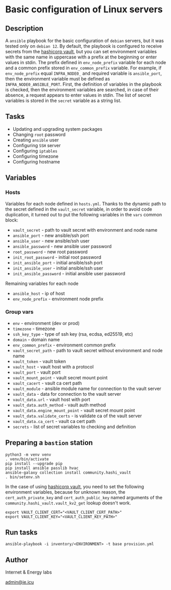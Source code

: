 # Basic configuration of Linux servers

## Description

A `ansible` playbook for the basic configuration of `debian` servers, but it was tested only on `debian 12`. By default,
the playbook is configured to receive secrets from the [hashicorp vault](https://developer.hashicorp.com/vault/docs), 
but you can set environment variables with the same name in uppercase with a prefix at the beginning or enter values in 
stdin. The prefix defined in `env_node_prefix` variable for each node and a common prefix stored in `env_common_prefix` 
variable. For example, if `env_node_prefix` equal `INFRA_NODE0_` and required variable is `ansible_port`, then the 
environment variable must be defined as `INFRA_NODE0_ANSIBLE_PORT`. First, the definition of variables in the playbook 
is checked, then the environment variables are searched, in case of their absence, a request appears to enter values in 
stdin. The list of secret variables is stored in the `secret` variable as a string list.

## Tasks

* Updating and upgrading system packages
* Changing `root` password
* Creating `ansible` user
* Configuring `SSH` server
* Configuring `iptables`
* Configuring timezone
* Configuring hostname

## Variables

### Hosts

Variables for each node defined in `hosts.yml`. Thanks to the dynamic path to the secret defined in the `vault_secret` 
variable, in order to avoid code duplication, it turned out to put the following variables in the `vars` common block:

* `vault_secret` - path to vault secret with environment and node name
* `ansible_port` - new ansible/ssh port
* `ansible_user` - new ansible/ssh user
* `ansible_password` - new ansible user password
* `root_password` - new root password
* `init_root_password` - initial root password
* `init_ansible_port` - initial ansible/ssh port
* `init_ansible_user` - initial ansible/ssh user
* `init_ansible_password` - initial ansible user password

Remaining variables for each node

* `ansible_host` - ip of host
* `env_node_prefix` - environment node prefix

### Group vars

* `env` - environment (dev or prod)
* `timezone` - timezone
* `ssh_key_type` - type of ssh key (rsa, ecdsa, ed25519, etc)
* `domain` - domain name
* `env_common_prefix` - environment common prefix
* `vault_secret_path` - path to vault secret without environment and node name
* `vault_token` - vault token
* `vault_host` - vault host with a protocol
* `vault_port` - vault port
* `vault_mount_point` - vault secret mount point
* `vault_cacert` - vault ca cert path
* `vault_module` - ansible module name for connection to the vault server
* `vault_data` - data for connection to the vault server
* `vault_data.url` - vault host with port
* `vault_data.auth_method` - vault auth method
* `vault_data.engine_mount_point` - vault secret mount point
* `vault_data.validate_certs` - is validate ca of the vault server
* `vault_data.ca_cert` - vault ca cert path
* `secrets` - list of secret variables to checking and definition

## Preparing a `bastion` station

```shell
python3 -m venv venv
. venv/bin/activate
pip install --upgrade pip
pip install ansible passlib hvac
ansible-galaxy collection install community.hashi_vault
. bin/setenv.sh
```

In the case of using [hashicorp vault](https://developer.hashicorp.com/vault/docs), you need to set the following
environment variables, because for unknown reason, the `cert_auth_private_key` and `cert_auth_public_key` named 
arguments of the `community.hashi_vault.vault_kv2_get` lookup doesn't work. 

```shell
export VAULT_CLIENT_CERT="<VAULT_CLIENT_CERT_PATH>"
export VAULT_CLIENT_KEY="<VAULT_CLIENT_KEY_PATH>"
```

## Run tasks

```shell
ansible-playbook -i inventory/<ENVIRONMENT> -t base provision.yml
```

## Author

Internet & Energy labs

[admin@ie.icu](mailto:admin@ie.icu)
